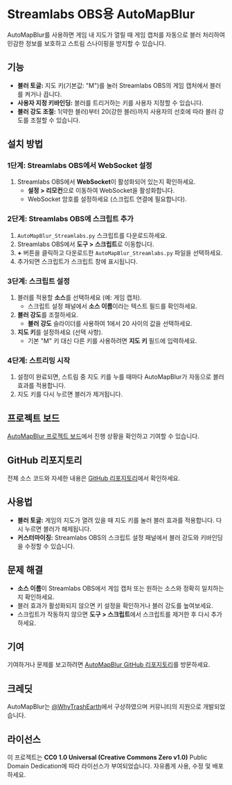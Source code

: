 # Streamlabs OBS용 AutoMapBlur

AutoMapBlur를 사용하면 게임 내 지도가 열릴 때 게임 캡처를 자동으로 블러 처리하여 민감한 정보를 보호하고 스트림 스나이핑을 방지할 수 있습니다.

## 기능
- **블러 토글:** 지도 키(기본값: "M")를 눌러 Streamlabs OBS의 게임 캡처에서 블러를 켜거나 끕니다.
- **사용자 지정 키바인딩:** 블러를 트리거하는 키를 사용자 지정할 수 있습니다.
- **블러 강도 조절:** 1(약한 블러)부터 20(강한 블러)까지 사용자의 선호에 따라 블러 강도를 조절할 수 있습니다.

## 설치 방법

### 1단계: Streamlabs OBS에서 WebSocket 설정
1. Streamlabs OBS에서 **WebSocket**이 활성화되어 있는지 확인하세요.
   - **설정 > 리모컨**으로 이동하여 WebSocket을 활성화합니다.
   - WebSocket 암호를 설정하세요 (스크립트 연결에 필요합니다).

### 2단계: Streamlabs OBS에 스크립트 추가
1. `AutoMapBlur_Streamlabs.py` 스크립트를 다운로드하세요.
2. Streamlabs OBS에서 **도구 > 스크립트**로 이동합니다.
3. **+** 버튼을 클릭하고 다운로드한 `AutoMapBlur_Streamlabs.py` 파일을 선택하세요.
4. 추가되면 스크립트가 스크립트 창에 표시됩니다.

### 3단계: 스크립트 설정
1. 블러를 적용할 **소스**를 선택하세요 (예: 게임 캡처).
   - 스크립트 설정 패널에서 **소스 이름**이라는 텍스트 필드를 확인하세요.
2. **블러 강도**를 조절하세요.
   - **블러 강도** 슬라이더를 사용하여 1에서 20 사이의 값을 선택하세요.
3. **지도 키**를 설정하세요 (선택 사항).
   - 기본 "M" 키 대신 다른 키를 사용하려면 **지도 키** 필드에 입력하세요.

### 4단계: 스트리밍 시작
1. 설정이 완료되면, 스트림 중 지도 키를 누를 때마다 AutoMapBlur가 자동으로 블러 효과를 적용합니다.
2. 지도 키를 다시 누르면 블러가 제거됩니다.

## 프로젝트 보드
[AutoMapBlur 프로젝트 보드](https://github.com/users/WhyTrashEarth/projects/1)에서 진행 상황을 확인하고 기여할 수 있습니다.

## GitHub 리포지토리
전체 소스 코드와 자세한 내용은 [GitHub 리포지토리](https://github.com/WhyTrashEarth/AUTOMAPBLUR)에서 확인하세요.

## 사용법
- **블러 토글:** 게임의 지도가 열려 있을 때 지도 키를 눌러 블러 효과를 적용합니다. 다시 누르면 블러가 해제됩니다.
- **커스터마이징:** Streamlabs OBS의 스크립트 설정 패널에서 블러 강도와 키바인딩을 수정할 수 있습니다.

## 문제 해결
- **소스 이름**이 Streamlabs OBS에서 게임 캡처 또는 원하는 소스와 정확히 일치하는지 확인하세요.
- 블러 효과가 활성화되지 않으면 키 설정을 확인하거나 블러 강도를 높여보세요.
- 스크립트가 작동하지 않으면 **도구 > 스크립트**에서 스크립트를 제거한 후 다시 추가하세요.

## 기여
기여하거나 문제를 보고하려면 [AutoMapBlur GitHub 리포지토리](https://github.com/WhyTrashEarth/AUTOMAPBLUR)를 방문하세요.

## 크레딧
AutoMapBlur는 [@WhyTrashEarth](https://x.com/WhyTrashEarth)에서 구상하였으며 커뮤니티의 지원으로 개발되었습니다.

## 라이선스
이 프로젝트는 **CC0 1.0 Universal (Creative Commons Zero v1.0)** Public Domain Dedication에 따라 라이선스가 부여되었습니다. 자유롭게 사용, 수정 및 배포하세요.

